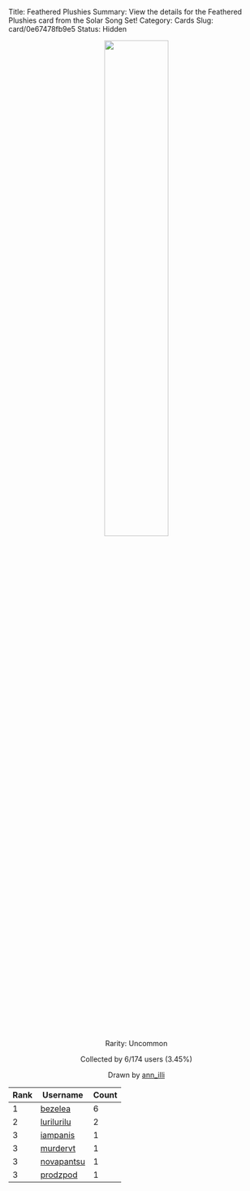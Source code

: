 Title: Feathered Plushies
Summary: View the details for the Feathered Plushies card from the Solar Song Set!
Category: Cards
Slug: card/0e67478fb9e5
Status: Hidden

<center><a href='/images/cards/0e67478fb9e5.png'><img src='/images/cards/0e67478fb9e5.png' width='50%'></a>

Rarity: Uncommon

Collected by 6/174 users (3.45%)

Drawn by <a href='https://twitter.com/ann_illi'>ann_illi</a></center>

<table class="table">
  <thead>
    <tr>
      <th scope="col">Rank</th>
      <th scope="col">Username</th>
      <th scope="col">Count</th>
    </tr>
  </thead>
  <tbody>
    <tr>
      <td>1</td>
      <td><a href="https://www.twitch.tv/bezelea">bezelea</a></td>
      <td>6</td>
      </tr>
    <tr>
      <td>2</td>
      <td><a href="https://www.twitch.tv/lurilurilu">lurilurilu</a></td>
      <td>2</td>
      </tr>
    <tr>
      <td>3</td>
      <td><a href="https://www.twitch.tv/iampanis">iampanis</a></td>
      <td>1</td>
      </tr>
    <tr>
      <td>3</td>
      <td><a href="https://www.twitch.tv/murdervt">murdervt</a></td>
      <td>1</td>
      </tr>
    <tr>
      <td>3</td>
      <td><a href="https://www.twitch.tv/novapantsu">novapantsu</a></td>
      <td>1</td>
      </tr>
    <tr>
      <td>3</td>
      <td><a href="https://www.twitch.tv/prodzpod">prodzpod</a></td>
      <td>1</td>
      </tr>
  </tbody>
</table>